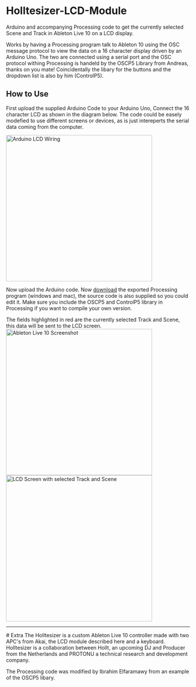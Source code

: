 # Holltesizer-LCD-Module
Arduino and accompanying Processing code to get the currently selected Scene and Track in Ableton Live 10 on a LCD display.

Works by having a Processing program talk to Ableton 10 using the OSC message protocol to view the data on a 16 character display driven by an Arduino Uno. The two are connected using a serial port and the OSC protocol withing Processing is handeld by the OSCP5 Library from Andreas, thanks on you mate! Coincidentally the libary for the buttons and the dropdown list is also by him (ControlP5).

## How to Use
First upload the supplied Arduino Code to your Arduino Uno, Connect the 16 character LCD as shown in the diagram below. The code could be easely modefied to use different screens or devices, as is just intereperts the serial data coming from the computer.

<img src="https://protonu.com/img/lcd_wiring.png" alt="Arduino LCD Wiring" width="auto" height="400">

Now upload the Arduino code. Now <a href="https://github.com/GIT-PROTONU/Holltesizer-LCD-Module/tree/master/Processing_Holltesizer_LCD_Module">download</a>  the exported Processing program (windows and mac), the source code is also supplied so you could edit it. Make sure you include the OSCP5 and ControlP5 library in Processing if you want to compile your own version.

The fields highlighted in red are the currently selected Track and Scene, this data will be sent to the LCD screen.
<img src="https://protonu.com/img/screenshot_ableton.png" alt="Ableton Live 10 Screenshot" width="auto" height="400">
<img src="https://protonu.com/img/lcd_photo.jpg" alt="LCD Screen with selected Track and Scene" width="auto" height="400">
<hr>
# Extra
The Holltesizer is a custom Ableton Live 10 controller made with two APC's from Akai, the LCD module described here and a keyboard. Holltesizer is a collaboration between Hollt, an upcoming DJ and Producer from the Netherlands and PROTONU a technical research and development company.

The Processing code was modified by Ibrahim Elfaramawy from an example of the OSCP5 libary.

